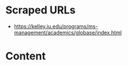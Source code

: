 # Scraped URLs
- https://kelley.iu.edu/programs/ms-management/academics/globase/index.html

# Content
